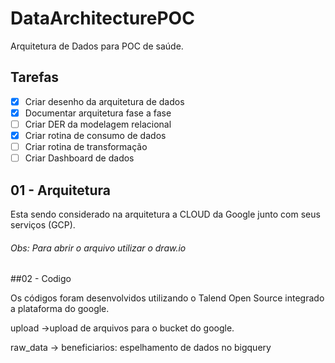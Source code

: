 # DataArchitecturePOC

Arquitetura de Dados para POC de saúde.

## Tarefas

- [X] Criar desenho da arquitetura de dados
- [X] Documentar arquitetura fase a fase
- [ ] Criar DER da modelagem relacional
- [x] Criar rotina de consumo de dados
- [ ] Criar rotina de transformação
- [ ] Criar Dashboard de dados

## 01 - Arquitetura

Esta sendo considerado na arquitetura a CLOUD da Google junto com seus serviços (GCP).

###### Obs: Para abrir o arquivo utilizar o draw.io

##02 - Codigo

Os códigos foram desenvolvidos utilizando o Talend Open Source integrado a plataforma do google.

upload
->upload de arquivos para o bucket do google.

raw_data
-> beneficiarios: espelhamento de dados no bigquery